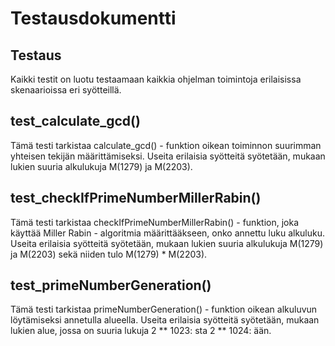 # Testausdokumentti

## Testaus

Kaikki testit on luotu testaamaan kaikkia ohjelman toimintoja erilaisissa skenaarioissa eri syötteillä.

## test_calculate_gcd()

Tämä testi tarkistaa calculate_gcd() - funktion oikean toiminnon suurimman yhteisen tekijän määrittämiseksi.
Useita erilaisia syötteitä syötetään, mukaan lukien suuria alkulukuja M(1279) ja M(2203).

## test_checkIfPrimeNumberMillerRabin()

Tämä testi tarkistaa checkIfPrimeNumberMillerRabin() - funktion, joka käyttää Miller Rabin - algoritmia määrittääkseen, onko annettu luku alkuluku.
Useita erilaisia syötteitä syötetään, mukaan lukien suuria alkulukuja M(1279) ja M(2203)
sekä niiden tulo M(1279) * M(2203).

## test_primeNumberGeneration()

Tämä testi tarkistaa primeNumberGeneration() - funktion oikean alkuluvun löytämiseksi annetulla alueella.
Useita erilaisia syötteitä syötetään, mukaan lukien alue, jossa on suuria lukuja 2 ** 1023: sta 2 ** 1024: ään.
